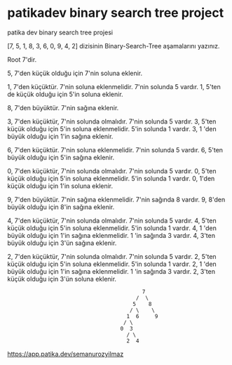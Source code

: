 # patikadev binary search tree project
 patika dev binary search tree projesi
 
 [7, 5, 1, 8, 3, 6, 0, 9, 4, 2] dizisinin Binary-Search-Tree aşamalarını yazınız.
 
 Root 7'dir.
 
 5, 7'den küçük olduğu için 7'nin soluna eklenir.
 
 1, 7'den küçüktür. 7'nin soluna eklenmelidir. 7'nin solunda 5 vardır. 1, 5'ten de küçük olduğu için 5'in soluna eklenir.
 
 8, 7'den büyüktür. 7'nin sağına eklenir.
 
 3, 7'den küçüktür, 7'nin solunda olmalıdır. 7'nin solunda 5 vardır. 3, 5'ten küçük olduğu için 5'in soluna eklenmelidir. 5'in solunda 1 vardır. 3, 1 'den büyük olduğu için 1'in sağına eklenir.
 
 6, 7'den küçüktür. 7'nin soluna eklenmelidir. 7'nin solunda 5 vardır. 6, 5'ten büyük olduğu için 5'in sağına eklenir.

0, 7'den küçüktür, 7'nin solunda olmalıdır. 7'nin solunda 5 vardır. 0, 5'ten küçük olduğu için 5'in soluna eklenmelidir. 5'in solunda 1 vardır. 0, 1'den küçük olduğu için 1'in soluna eklenir.

9, 7'den büyüktür. 7'nin sağına eklenmelidir. 7'nin sağında 8 vardır. 9, 8'den büyük olduğu için 8'in sağına eklenir.

4, 7'den küçüktür, 7'nin solunda olmalıdır. 7'nin solunda 5 vardır. 4, 5'ten küçük olduğu için 5'in soluna eklenmelidir. 5'in solunda 1 vardır. 4, 1 'den büyük olduğu için 1'in sağına eklenmelidir. 1 'in sağında 3 vardır. 4, 3'ten büyük olduğu için 3'ün sağına eklenir.

2, 7'den küçüktür, 7'nin solunda olmalıdır. 7'nin solunda 5 vardır. 2, 5'ten küçük olduğu için 5'in soluna eklenmelidir. 5'in solunda 1 vardır. 2, 1 'den büyük olduğu için 1'in sağına eklenmelidir. 1 'in sağında 3 vardır. 2, 3'ten küçük olduğu için 3'ün soluna eklenir.

                                               7
                                             /  \
                                            5    8
                                           / \    \
                                          1  6     9
                                         / \
                                        0  3
                                          / \
                                          2  4                                          


https://app.patika.dev/semanurozyilmaz
